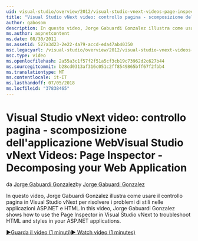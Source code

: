 ```yaml
---
uid: visual-studio/overview/2012/visual-studio-vnext-videos-page-inspector-decomposing-your-web-application
title: "Visual Studio vNext video: controllo pagina - scomposizione dell'applicazione Web | Microsoft Docs"
author: gabosom
description: In questo video, Jorge Gabuardi Gonzalez illustra come usare il controllo pagina in Visual Studio vNext per risolvere i problemi di HTML e gli stili nell'applicazione ASP.NET...
ms.author: aspnetcontent
ms.date: 08/30/2011
ms.assetid: 527a3d23-2e22-4a79-accd-eda47ab40350
msc.legacyurl: /visual-studio/overview/2012/visual-studio-vnext-videos-page-inspector-decomposing-your-web-application
msc.type: video
ms.openlocfilehash: 2a55a3c1f57f2f51a5cf3cb19c73962d2c627b44
ms.sourcegitcommit: b28cd0313af316c051c2ff8549865bff67f2fbb4
ms.translationtype: MT
ms.contentlocale: it-IT
ms.lasthandoff: 07/05/2018
ms.locfileid: "37838465"
---
```

<a name="visual-studio-vnext-videos-page-inspector---decomposing-your-web-application"></a><span data-ttu-id="9e5c0-103">Visual Studio vNext video: controllo pagina - scomposizione dell'applicazione Web</span><span class="sxs-lookup"><span data-stu-id="9e5c0-103">Visual Studio vNext Videos: Page Inspector - Decomposing your Web Application</span></span>
====================
<span data-ttu-id="9e5c0-104">da [Jorge Gabuardi Gonzalez](https://github.com/gabosom)</span><span class="sxs-lookup"><span data-stu-id="9e5c0-104">by [Jorge Gabuardi Gonzalez](https://github.com/gabosom)</span></span>

<span data-ttu-id="9e5c0-105">In questo video, Jorge Gabuardi Gonzalez illustra come usare il controllo pagina in Visual Studio vNext per risolvere i problemi di stili nelle applicazioni ASP.NET e HTML.</span><span class="sxs-lookup"><span data-stu-id="9e5c0-105">In this video, Jorge Gabuardi Gonzalez shows how to use the Page Inspector in Visual Studio vNext to troubleshoot HTML and styles in your ASP.NET applications.</span></span>

[<span data-ttu-id="9e5c0-106">&#9654;Guarda il video (1 minuti)</span><span class="sxs-lookup"><span data-stu-id="9e5c0-106">&#9654; Watch video (1 minutes)</span></span>](https://channel9.msdn.com/Blogs/ASP-NET-Site-Videos/visual-studio-vnext-videos-page-inspector-decomposing-your-web-application)
